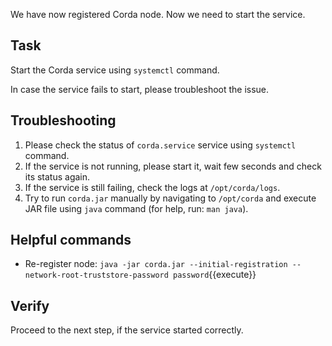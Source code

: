 We have now registered Corda node. Now we need to start the service.

## Task

Start the Corda service using `systemctl` command.

In case the service fails to start, please troubleshoot the issue.

## Troubleshooting

1. Please check the status of `corda.service` service using `systemctl` command.
2. If the service is not running, please start it, wait few seconds and check its status again.
3. If the service is still failing, check the logs at `/opt/corda/logs`.
4. Try to run `corda.jar` manually by navigating to `/opt/corda` and execute JAR file using `java` command (for help, run: `man java`).

## Helpful commands

- Re-register node: `java -jar corda.jar --initial-registration --network-root-truststore-password password`{{execute}}

## Verify

Proceed to the next step, if the service started correctly.
